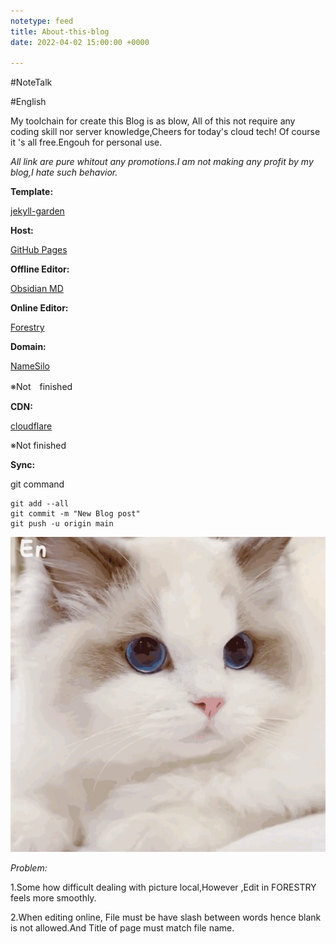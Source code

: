 ```yaml
---
notetype: feed
title: About-this-blog
date: 2022-04-02 15:00:00 +0000

---
```

\#NoteTalk

\#English

  My toolchain for create this Blog is as blow, All of this not require any coding skill nor server knowledge,Cheers for today's cloud tech! Of course it 's all free.Engouh for personal use.

 _All link are pure whitout any promotions.I am not making any profit by my blog,I hate such behavior._

**Template:**

[jekyll-garden]( "https://github.com/Jekyll-Garden/jekyll-garden.github.io")

**Host:**

[GitHub Pages]( "https://pages.github.com/")

**Offline Editor:**

[Obsidian MD ](https://obsidian.md/)

**Online Editor:**

[Forestry](https://app.forestry.io/)

**Domain:**

[NameSilo](https://www.namesilo.com/)

※Not　finished

**CDN:**

[cloudflare](https://www.cloudflare.com/ "https://www.cloudflare.com/")

※Not finished

**Sync:**

git command

    git add --all
    git commit -m "New Blog post"
    git push -u origin main

![](/uploads/l9uj7c-8-6id-i26x-syq5n.gif)

_Problem:_

1\.Some how difficult dealing with picture local,However ,Edit in FORESTRY  feels more smoothly.

2\.When editing online, File must be have slash between words hence blank is not allowed.And Title of page must match file name.